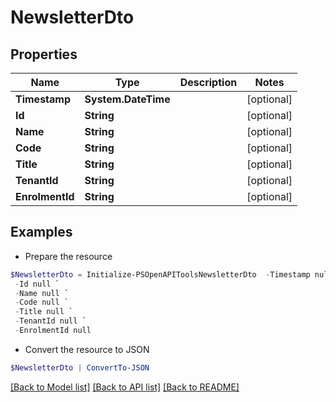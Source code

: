 # NewsletterDto
## Properties

Name | Type | Description | Notes
------------ | ------------- | ------------- | -------------
**Timestamp** | **System.DateTime** |  | [optional] 
**Id** | **String** |  | [optional] 
**Name** | **String** |  | [optional] 
**Code** | **String** |  | [optional] 
**Title** | **String** |  | [optional] 
**TenantId** | **String** |  | [optional] 
**EnrolmentId** | **String** |  | [optional] 

## Examples

- Prepare the resource
```powershell
$NewsletterDto = Initialize-PSOpenAPIToolsNewsletterDto  -Timestamp null `
 -Id null `
 -Name null `
 -Code null `
 -Title null `
 -TenantId null `
 -EnrolmentId null
```

- Convert the resource to JSON
```powershell
$NewsletterDto | ConvertTo-JSON
```

[[Back to Model list]](../README.md#documentation-for-models) [[Back to API list]](../README.md#documentation-for-api-endpoints) [[Back to README]](../README.md)

